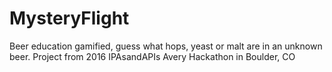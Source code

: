 # MysteryFlight
Beer education gamified, guess what hops, yeast or malt are in an unknown beer.  Project from 2016 IPAsandAPIs Avery Hackathon in Boulder, CO 
